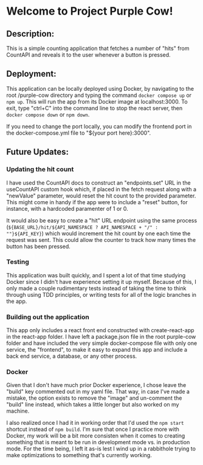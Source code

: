 # Welcome to Project Purple Cow!

## Description:

This is a simple counting application that fetches a number of "hits" from CountAPI and reveals it to the user whenever a button is pressed.

## Deployment:

This application can be locally deployed using Docker, by navigating to the root /purple-cow directory and typing the command `docker compose up` or `npm up`. This will run the app from its Docker image at localhost:3000. To exit, type "ctrl+C" into the command line to stop the react server, then `docker compose down` or `npm down`.

If you need to change the port locally, you can modify the frontend port in the docker-compose.yml file to "${your port here}:3000".

## Future Updates:

### Updating the hit count

I have used the CountAPI docs to construct an "endpoints.set" URL in the useCountAPI custom hook which, if placed in the fetch request along with a "newValue" parameter, would reset the hit count to the provided parameter.  This might come in handy if the app were to include a "reset" button, for instance, with a hardcoded paramenter of 1 or 0.

It would also be easy to create a "hit" URL endpoint using the same process (``${BASE_URL}/hit/${API_NAMESPACE ? API_NAMESPACE + "/" : ""}${API_KEY}``) which would increment the hit count by one each time the request was sent.  This could allow the counter to track how many times the button has been pressed.

### Testing

This application was built quickly, and I spent a lot of that time studying Docker since I didn't have experience setting it up myself.  Because of this, I only made a couple rudimentary tests instead of taking the time to think through using TDD principles, or writing tests for all of the logic branches in the app.

### Building out the application

This app only includes a react front end constructed with create-react-app in the react-app folder.  I have left a package.json file in the root purple-cow folder and have included the very simple docker-compose file with only one service, the "frontend", to make it easy to expand this app and include a back end service, a database, or any other process.

### Docker

Given that I don't have much prior Docker experience, I chose leave the "build" key commented out in my yaml file.  That way, in case I've made a mistake, the option exists to remove the "image" and un-comment the "build" line instead, which takes a little longer but also worked on my machine.

I also realized once I had it in working order that I'd used the `npm start` shortcut instead of `npm build`.  I'm sure that once I practice more with Docker, my work will be a bit more consisten when it comes to creating something that is meant to be run in development mode vs. in production mode.  For the time being, I left it as-is lest I wind up in a rabbithole trying to make optimizations to something that's currently working. 
